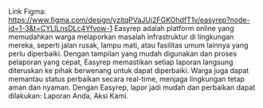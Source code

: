 Link Figma: https://www.figma.com/design/yzitqPVaJUj2FGKOhdfT1v/easyrep?node-id=1-3&t=CYLILnsDLc4Yfvow-1
Easyrep adalah platform online yang memudahkan warga melaporkan masalah infrastruktur di lingkungan mereka, seperti jalan rusak, lampu mati, atau fasilitas umum lainnya yang perlu diperbaiki. Dengan tampilan yang mudah digunakan dan proses pelaporan yang cepat, Easyrep memastikan setiap laporan langsung diteruskan ke pihak berwenang untuk dapat diperbaiki. Warga juga dapat memantau status perbaikan secara real-time, menjaga lingkungan tetap aman dan nyaman. Dengan Easyrep, lapor jadi mudah dan perbaikan dapat dilakukan: Laporan Anda, Aksi Kami.
